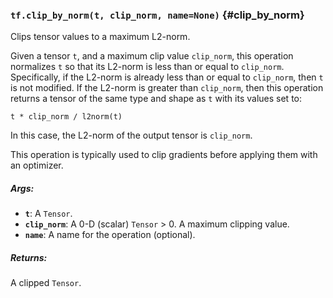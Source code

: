 ### `tf.clip_by_norm(t, clip_norm, name=None)` {#clip_by_norm}

Clips tensor values to a maximum L2-norm.

Given a tensor `t`, and a maximum clip value `clip_norm`, this operation
normalizes `t` so that its L2-norm is less than or equal to `clip_norm`.
Specifically, if the L2-norm is already less than or equal to `clip_norm`,
then `t` is not modified. If the L2-norm is greater than `clip_norm`, then
this operation returns a tensor of the same type and shape as `t` with its
values set to:

`t * clip_norm / l2norm(t)`

In this case, the L2-norm of the output tensor is `clip_norm`.

This operation is typically used to clip gradients before applying them with
an optimizer.

##### Args:


*  <b>`t`</b>: A `Tensor`.
*  <b>`clip_norm`</b>: A 0-D (scalar) `Tensor` > 0. A maximum clipping value.
*  <b>`name`</b>: A name for the operation (optional).

##### Returns:

  A clipped `Tensor`.

